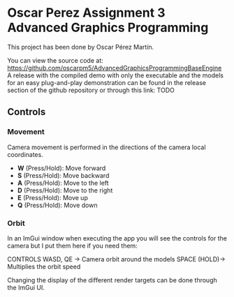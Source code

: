 # Oscar Perez Assignment 3 Advanced Graphics Programming
This project has been done by Oscar Pérez Martín.

You can view the source code at: https://github.com/oscarpm5/AdvancedGraphicsProgrammingBaseEngine
A release with the compiled demo with only the executable and the models for an easy plug-and-play demonstration can be found in the release section of the github repository or through this link: TODO


## Controls
### Movement
Camera movement is performed in the directions of the camera local coordinates.
* **W** (Press/Hold): Move forward
* **S** (Press/Hold): Move backward
* **A** (Press/Hold): Move to the left
* **D** (Press/Hold): Move to the right
* **E** (Press/Hold): Move up
* **Q** (Press/Hold): Move down


### Orbit


In an ImGui window when executing the app you will see the controls for the camera but I put them here if you need them:

CONTROLS
WASD, QE 	-> Camera orbit around the models
SPACE (HOLD)-> Multiplies the orbit speed

Changing the display of the different render targets can be done through the ImGui UI.
